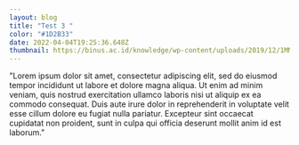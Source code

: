 ```yaml
---
layout: blog
title: "Test 3 "
color: "#1D2B33"
date: 2022-04-04T19:25:36.648Z
thumbnail: https://binus.ac.id/knowledge/wp-content/uploads/2019/12/1MMZW_gj10FYM_5LjllbYUQ.png
---
```


"Lorem ipsum dolor sit amet, consectetur adipiscing elit, sed do eiusmod tempor incididunt ut labore et dolore magna aliqua. Ut enim ad minim veniam, quis nostrud exercitation ullamco laboris nisi ut aliquip ex ea commodo consequat. Duis aute irure dolor in reprehenderit in voluptate velit esse cillum dolore eu fugiat nulla pariatur. Excepteur sint occaecat cupidatat non proident, sunt in culpa qui officia deserunt mollit anim id est laborum."
